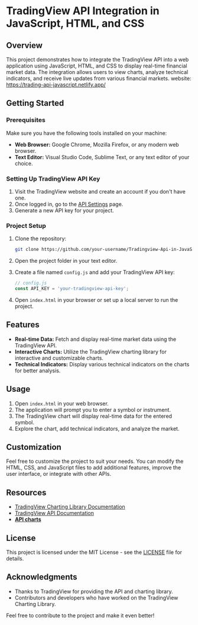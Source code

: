 # TradingView API Integration in JavaScript, HTML, and CSS

## Overview

This project demonstrates how to integrate the TradingView API into a web application using JavaScript, HTML, and CSS to display real-time financial market data. The integration allows users to view charts, analyze technical indicators, and receive live updates from various financial markets.
website: https://trading-api-javascript.netlify.app/

## Getting Started

### Prerequisites

Make sure you have the following tools installed on your machine:

- **Web Browser:** Google Chrome, Mozilla Firefox, or any modern web browser.
- **Text Editor:** Visual Studio Code, Sublime Text, or any text editor of your choice.

### Setting Up TradingView API Key

1. Visit the TradingView website and create an account if you don't have one.
2. Once logged in, go to the [API Settings](https://www.tradingview.com/u/settings/api/) page.
3. Generate a new API key for your project.

### Project Setup

1. Clone the repository:

   ```bash
   git clone https://github.com/your-username/Tradingview-Api-in-JavaScript-HTML-CSS.git
   ```

2. Open the project folder in your text editor.

3. Create a file named `config.js` and add your TradingView API key:

   ```javascript
   // config.js
   const API_KEY = 'your-tradingview-api-key';
   ```

4. Open `index.html` in your browser or set up a local server to run the project.

## Features

- **Real-time Data:** Fetch and display real-time market data using the TradingView API.
- **Interactive Charts:** Utilize the TradingView charting library for interactive and customizable charts.
- **Technical Indicators:** Display various technical indicators on the charts for better analysis.

## Usage

1. Open `index.html` in your web browser.
2. The application will prompt you to enter a symbol or instrument.
3. The TradingView chart will display real-time data for the entered symbol.
4. Explore the chart, add technical indicators, and analyze the market.

## Customization

Feel free to customize the project to suit your needs. You can modify the HTML, CSS, and JavaScript files to add additional features, improve the user interface, or integrate with other APIs.

## Resources

- [TradingView Charting Library Documentation](https://github.com/tradingview/charting-library-docs)
- [TradingView API Documentation](https://www.tradingview.com/rest-api-specification/)
- **[API charts](https://chart-img.com/)**

## License

This project is licensed under the MIT License - see the [LICENSE](LICENSE) file for details.

## Acknowledgments

- Thanks to TradingView for providing the API and charting library.
- Contributors and developers who have worked on the TradingView Charting Library.

Feel free to contribute to the project and make it even better!
